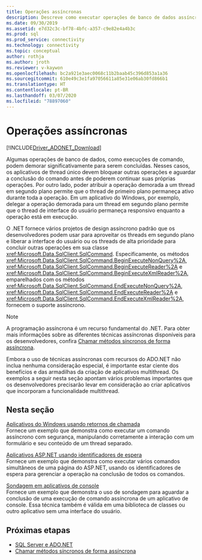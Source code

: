 ```yaml
---
title: Operações assíncronas
description: Descreve como executar operações de banco de dados assíncronas usando uma API que é modelada após o modelo assíncrono usado pelo .NET Framework.
ms.date: 09/30/2019
ms.assetid: e7d32c3c-bf78-4bfc-a357-c9e82e4a4b3c
ms.prod: sql
ms.prod_service: connectivity
ms.technology: connectivity
ms.topic: conceptual
author: rothja
ms.author: jroth
ms.reviewer: v-kaywon
ms.openlocfilehash: bc2a921e3aec0068c11b2baab45c396d853a1a36
ms.sourcegitcommit: 610e49c3e1fa97056611a85e31e06ab30fd866b1
ms.translationtype: HT
ms.contentlocale: pt-BR
ms.lasthandoff: 03/07/2020
ms.locfileid: "78897060"
---
```

# <a name="asynchronous-operations"></a>Operações assíncronas

[!INCLUDE[Driver_ADONET_Download](../../../includes/driver_adonet_download.md)]

Algumas operações de banco de dados, como execuções de comando, podem demorar significativamente para serem concluídas. Nesses casos, os aplicativos de thread único devem bloquear outras operações e aguardar a conclusão do comando antes de poderem continuar suas próprias operações. Por outro lado, poder atribuir a operação demorada a um thread em segundo plano permite que o thread de primeiro plano permaneça ativo durante toda a operação. Em um aplicativo do Windows, por exemplo, delegar a operação demorada para um thread em segundo plano permite que o thread de interface do usuário permaneça responsivo enquanto a operação está em execução.  
  
O .NET fornece vários projetos de design assíncrono padrão que os desenvolvedores podem usar para aproveitar os threads em segundo plano e liberar a interface do usuário ou os threads de alta prioridade para concluir outras operações em sua classe <xref:Microsoft.Data.SqlClient.SqlCommand>. Especificamente, os métodos <xref:Microsoft.Data.SqlClient.SqlCommand.BeginExecuteNonQuery%2A>, <xref:Microsoft.Data.SqlClient.SqlCommand.BeginExecuteReader%2A> e <xref:Microsoft.Data.SqlClient.SqlCommand.BeginExecuteXmlReader%2A>, emparelhados com os métodos <xref:Microsoft.Data.SqlClient.SqlCommand.EndExecuteNonQuery%2A>, <xref:Microsoft.Data.SqlClient.SqlCommand.EndExecuteReader%2A> e <xref:Microsoft.Data.SqlClient.SqlCommand.EndExecuteXmlReader%2A>, fornecem o suporte assíncrono.  
  
> [!NOTE]
>  A programação assíncrona é um recurso fundamental do .NET. Para obter mais informações sobre as diferentes técnicas assíncronas disponíveis para os desenvolvedores, confira [Chamar métodos síncronos de forma assíncrona](https://docs.microsoft.com/dotnet/standard/asynchronous-programming-patterns/calling-synchronous-methods-asynchronously).  
  
Embora o uso de técnicas assíncronas com recursos do ADO.NET não inclua nenhuma consideração especial, é importante estar ciente dos benefícios e das armadilhas da criação de aplicativos multithread. Os exemplos a seguir nesta seção apontam vários problemas importantes que os desenvolvedores precisarão levar em consideração ao criar aplicativos que incorporam a funcionalidade multithread.  
  
## <a name="in-this-section"></a>Nesta seção  
[Aplicativos do Windows usando retornos de chamada](windows-applications-callbacks.md)  
Fornece um exemplo que demonstra como executar um comando assíncrono com segurança, manipulando corretamente a interação com um formulário e seu conteúdo de um thread separado.  
  
[Aplicativos ASP.NET usando identificadores de espera](aspnet-apps-use-wait-handles.md)  
Fornece um exemplo que demonstra como executar vários comandos simultâneos de uma página do ASP.NET, usando os identificadores de espera para gerenciar a operação na conclusão de todos os comandos.  
  
[Sondagem em aplicativos de console](poll-console-applications.md)  
Fornece um exemplo que demonstra o uso de sondagem para aguardar a conclusão de uma execução de comando assíncrona de um aplicativo de console. Essa técnica também é válida em uma biblioteca de classes ou outro aplicativo sem uma interface do usuário.  
  
## <a name="next-steps"></a>Próximas etapas
- [SQL Server e ADO.NET](index.md)
- [Chamar métodos síncronos de forma assíncrona](https://docs.microsoft.com/dotnet/standard/asynchronous-programming-patterns/calling-synchronous-methods-asynchronously)
